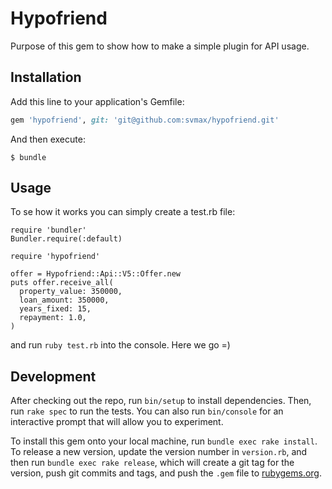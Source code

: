 # Hypofriend

Purpose of this gem to show how to make a simple plugin for API usage.

## Installation

Add this line to your application's Gemfile:

```ruby
gem 'hypofriend', git: 'git@github.com:svmax/hypofriend.git'
```

And then execute:

    $ bundle

## Usage

To se how it works you can simply create a test.rb file:
```
require 'bundler'
Bundler.require(:default)

require 'hypofriend'

offer = Hypofriend::Api::V5::Offer.new
puts offer.receive_all(
  property_value: 350000,
  loan_amount: 350000,
  years_fixed: 15,
  repayment: 1.0,
)
```
and run `ruby test.rb` into the console. Here we go =)

## Development

After checking out the repo, run `bin/setup` to install dependencies. Then, run `rake spec` to run the tests. You can also run `bin/console` for an interactive prompt that will allow you to experiment.

To install this gem onto your local machine, run `bundle exec rake install`. To release a new version, update the version number in `version.rb`, and then run `bundle exec rake release`, which will create a git tag for the version, push git commits and tags, and push the `.gem` file to [rubygems.org](https://rubygems.org).
